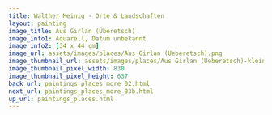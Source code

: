 ```yaml
---
title: Walther Meinig - Orte & Landschaften
layout: painting
image_title: Aus Girlan (Überetsch)
image_info1: Aquarell, Datum unbekannt
image_info2: [34 x 44 cm]
image_url: assets/images/places/Aus Girlan (Ueberetsch).png
image_thumbnail_url: assets/images/places/Aus Girlan (Ueberetsch)-klein.png
image_thumbnail_pixel_width: 830
image_thumbnail_pixel_height: 637
back_url: paintings_places_more_02.html
next_url: paintings_places_more_03b.html
up_url: paintings_places.html
---
```


